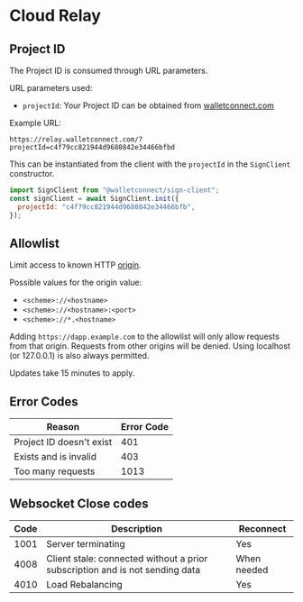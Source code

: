 # Cloud Relay

## Project ID

The Project ID is consumed through URL parameters.

URL parameters used:

- `projectId`: Your Project ID can be obtained from [walletconnect.com](https://walletconnect.com)

Example URL:

`https://relay.walletconnect.com/?projectId=c4f79cc821944d9680842e34466bfbd`

This can be instantiated from the client with the `projectId` in the `SignClient` constructor.

```javascript
import SignClient from "@walletconnect/sign-client";
const signClient = await SignClient.init({
  projectId: "c4f79cc821944d9680842e34466bfb",
});
```

## Allowlist

Limit access to known HTTP [origin](https://developer.mozilla.org/en-US/docs/Web/HTTP/Headers/Origin).

Possible values for the origin value:

- `<scheme>://<hostname>`
- `<scheme>://<hostname>:<port>`
- `<scheme>://*.<hostname>`

Adding `https://dapp.example.com` to the allowlist will only allow requests from that origin. Requests from other origins will be denied. Using localhost (or 127.0.0.1) is also always permitted. 

Updates take 15 minutes to apply.

## Error Codes

| Reason                 | Error Code |
| ---------------------- | ---------- |
| Project ID doesn't exist | 401        |
| Exists and is invalid  | 403        |
| Too many requests  | 1013        |

## Websocket Close codes

| Code        | Description | Reconnect  |
| ----------- | ----------- |----------- |
| 1001        | Server terminating | Yes |
| 4008        | Client stale: connected without a prior subscription and is not sending data | When needed |
| 4010        | Load Rebalancing | Yes |
